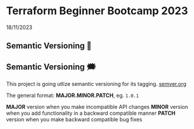 # Terraform Beginner Bootcamp 2023

18/11/2023

## Semantic Versioning :mage:
## Semantic Versioning :right_anger_bubble:

This project is going utlize semantic versioning for its tagging.
[semver.org](https://semver.org/)

The general format:
**MAJOR.MINOR.PATCH**, eg. `1.0.1`


**MAJOR** version when you make incompatible API changes
**MINOR** version when you add functionality in a backward compatible manner
**PATCH** version when you make backward compatible bug fixes
